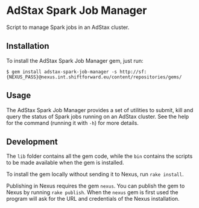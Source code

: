 # AdStax Spark Job Manager

Script to manage Spark jobs in an AdStax cluster.

## Installation

To install the AdStax Spark Job Manager gem, just run:

    $ gem install adstax-spark-job-manager -s http://sf:{NEXUS_PASS}@nexus.int.shiftforward.eu/content/repositories/gems/

## Usage

The AdStax Spark Job Manager provides a set of utilities to submit, kill and query the status of Spark jobs running on an AdStax cluster. See the help for the command (running it with `-h`) for more details.

## Development

The `lib` folder contains all the gem code, while the `bin` contains the scripts to be made available when the gem is installed.

To install the gem locally without sending it to Nexus, run `rake install`.

Publishing in Nexus requires the gem `nexus`. You can publish the gem to Nexus by running `rake publish`. When the `nexus` gem is first used the program will ask for the URL and credentials of the Nexus installation.

